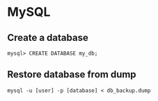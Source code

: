 # MySQL
## Create a database
```
mysql> CREATE DATABASE my_db;
```

## Restore database from dump
```
mysql -u [user] -p [database] < db_backup.dump
```

